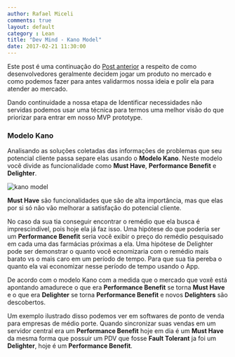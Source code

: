 ```yaml
---
author: Rafael Miceli
comments: true
layout: default 
category : Lean
title: "Dev Mind - Kano Model" 
date: 2017-02-21 11:30:00
---
```


Este post é uma continuação do [Post anterior](http://rafael-miceli.com.br/lean/2017/02/14/Satisfacao-vs-Importancia.html) a respeito de como desenvolvedores geralmente decidem jogar um produto no mercado e como podemos fazer para antes validarmos nossa ideia e polir ela para atender ao mercado.

Dando continuidade a nossa etapa de Identificar necessidades não servidas podemos usar uma técnica para termos uma melhor visão do que priorizar para entrar em nosso MVP prototype.

### Modelo Kano

Analisando as soluções coletadas das informações de problemas que seu potencial cliente passa separe elas usando o __Modelo Kano__. Neste modelo você divide as funcionalidade como __Must Have__, __Performance Benefit__ e __Delighter__.

![kano model](http://rafael-miceli.com.br/ico/Dev-Mind/kano-model.png)

__Must Have__ são funcionalidades que são de alta importância, mas que elas por si só não vão melhorar a satisfação do potencial cliente.

No caso da sua tia conseguir encontrar o remédio que ela busca é imprescindível, pois hoje ela já faz isso. Uma hipótese do que poderia ser um __Performance Benefit__ seria você exibir o preço do remédio pesquisado em cada uma das farmácias próximas a ela. Uma hipótese de Delighter pode ser demonstrar o quanto você ecnomizaria com o remédio mais barato vs o mais caro em um período de tempo. Para que sua tia pereba o quanto ela vai economizar nesse período de tempo usando o App.

De acordo com o modelo Kano com a medida que o mercado que voxê está apontando amadurece o que era __Performance Benefit__ se torna __Must Have__ e o que era __Delighter__ se torna __Performance Benefit__ e novos __Delighters__ são descobertos.

Um exemplo ilustrado disso podemos ver em softwares de ponto de venda para empresas de médio porte. Quando sincronizar suas vendas em um servidor central era um __Performance Benefit__ hoje em dia é um __Must Have__ da mesma forma que possuir um PDV que fosse __Fault Tolerant__ ja foi um __Delighter__, hoje é um __Performance Benefit__.


